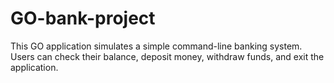 # GO-bank-project
This GO application simulates a simple command-line banking system. Users can check their balance, deposit money, withdraw funds, and exit the application. 
